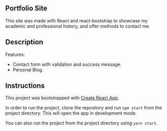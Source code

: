 ## Portfolio Site

This site was made with React and react-bootstrap to showcase my academic and professional history, and offer methods to contact me.

## Description

Features:

-  Contact form with validation and success message.
-  Personal Blog.

## Instructions

This project was bootstrapped with [Create React App](https://github.com/facebook/create-react-app).

In order to run the project, clone the repository and run `npm start` from the project directory. This will open the app in development mode.

You can also run the project from the project directory using `yarn start`.